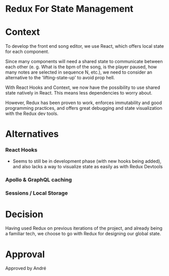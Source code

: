 # Redux For State Management

# Context

To develop the front end song editor, we use React, which offers local state for each component.

Since many components will need a shared state to communicate between each other (e. g. What is the bpm of the song, is the player paused, how many notes are selected in sequence N, etc.), we need to consider an alternative to the 'lifting-state-up' to avoid prop hell.

With React Hooks and Context, we now have the possibility to use shared state natively in React. This means less dependencies to worry about.

However, Redux has been proven to work, enforces immutability and good programming practices, and offers great debugging and state visualization with the Redux dev tools.

# Alternatives

### React Hooks

- Seems to still be in development phase (with new hooks being added), and also lacks a way to visualize state as easily as with Redux Devtools

### Apollo & GraphQL caching

### Sessions / Local Storage

# Decision

Having used Redux on previous iterations of the project, and already being a familiar tech, we choose to go with Redux for designing our global state.

# Approval

Approved by André
